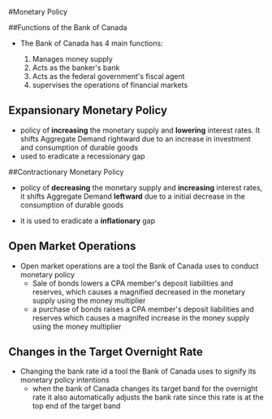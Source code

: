#Monetary Policy

##Functions of the Bank of Canada
* The Bank of Canada has 4 main functions:

	1.  Manages money supply
	2. Acts as the banker's bank
	3. Acts as the federal government's fiscal agent 
	4. supervises the operations of financial markets

## Expansionary Monetary Policy

*  policy of **increasing** the monetary supply and **lowering** interest rates. It shifts Aggregate Demand rightward due to an increase in investment and consumption of durable goods
* used to eradicate a recessionary gap

##Contractionary Monetary Policy
* policy of **decreasing** the monetary supply and **increasing** interest rates, it shifts Aggregate Demand **leftward** due to a initial decrease in the consumption of durable goods

* it is used to eradicate a **inflationary** gap

## Open Market Operations
* Open market operations are a tool the Bank of Canada uses to conduct monetary policy
	-  Sale of bonds lowers a CPA member's deposit liabilities and reserves, which causes a magnified decreased in the monetary supply using the money multiplier
	- a purchase of bonds raises a CPA member's deposit liabilities and reserves which causes a magnifed increase in the money supply using the money multiplier
	
## Changes in the Target Overnight Rate

* Changing the bank rate id a tool the Bank of Canada uses to signify its monetary policy intentions
	- when the bank of Canada changes its target band for the overnight rate it also automatically adjusts the bank rate since this rate is at the top end of the target band	

